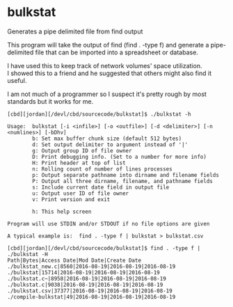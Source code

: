 # bulkstat
Generates a pipe delimited file from find output

This program will take the output of find (find . -type f) and generate a pipe-delimited file that can be
imported into a spreadsheet or database.

I have used this to keep track of network volumes' space utilization.  
I showed this to a friend and he suggested that others might also find it useful.

I am not much of a programmer so I suspect it's pretty rough by most standards but it works for me.

```
[cbd][jordan][/devl/cbd/sourcecode/bulkstat]$ ./bulkstat -h

Usage:  bulkstat [-i <infile>] [-o <outfile>] [-d <delimiter>] [-n <numlines>] [-bDhv]
        b: Set max buffer chunk size (default 512 bytes)
        d: Set output delimiter to argument instead of '|'
        g: Output group ID of file owner
        D: Print debugging info. (Set to a number for more info)
        H: Print header at top of list
        n: Rolling count of number of lines processes
        p: Output separate pathname into dirname and filename fields
        P: Output all three dirname, filename, and pathname fields
        s: Include current date field in output file
        u: Output user ID of file owner
        v: Print version and exit

        h: This help screen

Program will use STDIN and/or STDOUT if no file options are given

A typical example is:  find . -type f | bulkstat > bulkstat.csv
```


```
[cbd][jordan][/devl/cbd/sourcecode/bulkstat]$ find . -type f | ./bulkstat -H
Path|Bytes|Access Date|Mod Date|Create Date
./bulkstat_new.c|8560|2016-08-19|2016-08-19|2016-08-19
./bulkstat|15714|2016-08-19|2016-08-19|2016-08-19
./bulkstat.c~|8958|2016-08-19|2016-08-19|2016-08-19
./bulkstat.c|9038|2016-08-19|2016-08-19|2016-08-19
./bulkstat.csv|37377|2016-08-19|2016-08-19|2016-08-19
./compile-bulkstat|49|2016-08-19|2016-08-19|2016-08-19
```
